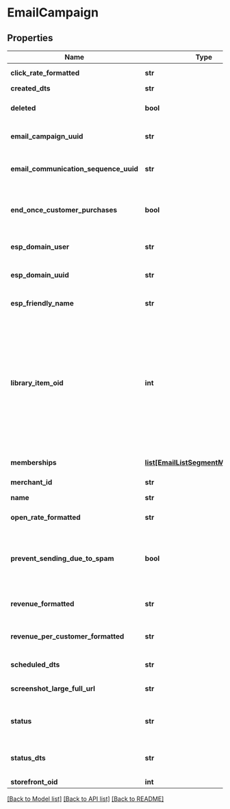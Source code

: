 # EmailCampaign

## Properties
Name | Type | Description | Notes
------------ | ------------- | ------------- | -------------
**click_rate_formatted** | **str** | Click rate of emails | [optional] 
**created_dts** | **str** | Created date | [optional] 
**deleted** | **bool** | True if this campaign was deleted | [optional] 
**email_campaign_uuid** | **str** | Email campaign UUID | [optional] 
**email_communication_sequence_uuid** | **str** | Email communication sequence UUID | [optional] 
**end_once_customer_purchases** | **bool** | True if the customer should end the flow once they purchase | [optional] 
**esp_domain_user** | **str** | User of the sending address | [optional] 
**esp_domain_uuid** | **str** | UUID of the sending domain | [optional] 
**esp_friendly_name** | **str** | Friendly name of the sending email | [optional] 
**library_item_oid** | **int** | If this item was ever added to the Code Library, this is the oid for that library item, or 0 if never added before.  This value is used to determine if a library item should be inserted or updated. | [optional] 
**memberships** | [**list[EmailListSegmentMembership]**](EmailListSegmentMembership.md) | List and segment memberships | [optional] 
**merchant_id** | **str** | Merchant ID | [optional] 
**name** | **str** | Name of email campaign | [optional] 
**open_rate_formatted** | **str** | Open rate of emails | [optional] 
**prevent_sending_due_to_spam** | **bool** | True if this campaign is prevented from sending at this time due to spam complaints. | [optional] 
**revenue_formatted** | **str** | Revenue associated with campaign | [optional] 
**revenue_per_customer_formatted** | **str** | Revenue per customer associated with campaign | [optional] 
**scheduled_dts** | **str** | Scheduled date | [optional] 
**screenshot_large_full_url** | **str** | URL to a large full length screenshot | [optional] 
**status** | **str** | Status of the campaign of draft, archived, and sent | [optional] 
**status_dts** | **str** | Timestamp when the last status change happened | [optional] 
**storefront_oid** | **int** | Storefront oid | [optional] 

[[Back to Model list]](../README.md#documentation-for-models) [[Back to API list]](../README.md#documentation-for-api-endpoints) [[Back to README]](../README.md)


